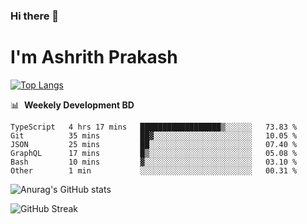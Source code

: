 ### Hi there 👋
# I'm Ashrith Prakash

[![Top Langs](https://github-readme-stats.vercel.app/api/top-langs/?username=xxcheckmatexx&count_private=true&include_all_commits=true&show_icons=true&line_height=20&title_color=FFFFFF&icon_color=FFFFFF&text_color=FFFFFF&bg_color=0D1117&langs_count=8)](https://github.com/anuraghazra/github-readme-stats)

📊 &nbsp;**Weekely Development BD**

<!--START_SECTION:waka-->

```text
TypeScript   4 hrs 17 mins   ██████████████████▒░░░░░░   73.83 %
Git          35 mins         ██▓░░░░░░░░░░░░░░░░░░░░░░   10.05 %
JSON         25 mins         ██░░░░░░░░░░░░░░░░░░░░░░░   07.40 %
GraphQL      17 mins         █▒░░░░░░░░░░░░░░░░░░░░░░░   05.08 %
Bash         10 mins         ▓░░░░░░░░░░░░░░░░░░░░░░░░   03.10 %
Other        1 min           ░░░░░░░░░░░░░░░░░░░░░░░░░   00.31 %
```

<!--END_SECTION:waka-->

![Anurag's GitHub stats](https://github-readme-stats.vercel.app/api?username=xxcheckmatexx&count_private=true&show_icons=true&theme=merko)  

![GitHub Streak](http://github-readme-streak-stats.herokuapp.com?user=xxcheckmatexx&theme=merko&hide_border=true&date_format=M%20j%5B%2C%20Y%5D&fire=DD0E0B)
<br/>
